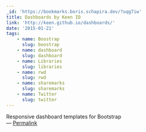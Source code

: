```yaml
---
_id: 'https://bookmarks.boris.schapira.dev/?uqg7iw'
title: Dashboards by Keen IO
link: 'http://keen.github.io/dashboards/'
date: '2015-01-21'
tags:
    - name: Boostrap
      slug: boostrap
    - name: dashboard
      slug: dashboard
    - name: Libraries
      slug: libraries
    - name: rwd
      slug: rwd
    - name: sharemarks
      slug: sharemarks
    - name: Twitter
      slug: twitter
---
```


Responsive dashboard templates for Bootstrap <br>&#8212;
<a href="https://bookmarks.boris.schapira.dev/?uqg7iw" title="Permalink">Permalink</a>
